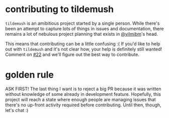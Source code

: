 # contributing to tildemush

`tildemush` is an amibitious project started by a single person. While there's been an attempt to capture lots of things in issues and documentation, there remains a lot of nebulous project planning that exists in [@vilmibm](https://github.com/vilmibm)'s head.

This means that contributing can be a little confusing :( If you'd like to help out with `tildemush` and it's not clear how, your help is definitely still wanted! Comment on [#22](https://github.com/vilmibm/tildemush/issues/22) and we'll figure out the best way to contribute.

# golden rule

ASK FIRST! The last thing I want is to reject a big PR because it was written without knowledge of some already in development feature. Hopefully, this project will reach a state where enough people are managing issues that there's no up-front activity required before contributing. Until then, though, let's chat :)
